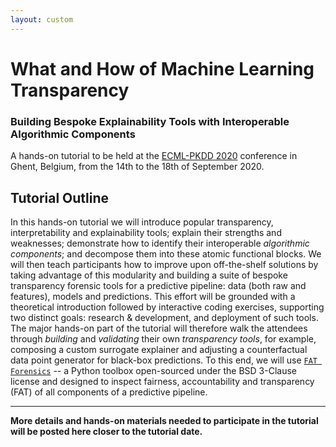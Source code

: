 ```yaml
---
layout: custom
---
```


# What and How of Machine Learning Transparency #
### Building Bespoke Explainability Tools with Interoperable Algorithmic Components ###
A hands-on tutorial to be held at the
[ECML-PKDD 2020](https://ecmlpkdd2020.net/) conference in Ghent, Belgium, from
the 14th to the 18th of September 2020.

## Tutorial Outline ##
In this hands-on tutorial we will introduce popular transparency,
interpretability and explainability tools; explain their strengths and
weaknesses; demonstrate how to identify their interoperable
*algorithmic components*; and decompose them into these atomic functional
blocks. We will then teach participants how to improve upon off-the-shelf
solutions by taking advantage of this modularity and building a suite of
bespoke transparency forensic tools for a predictive pipeline: data (both raw
and features), models and predictions. This effort will be grounded with a
theoretical introduction followed by interactive coding exercises, supporting
two distinct goals: research & development, and deployment of such tools. The
major hands-on part of the tutorial will therefore walk the attendees through
*building* and *validating* their own *transparency tools*, for example,
composing a custom surrogate explainer and adjusting a counterfactual data
point generator for black-box predictions. To this end, we will use
[`FAT Forensics`](https://fat-forensics.org/) -- a Python toolbox open-sourced
under the BSD 3-Clause license and designed to inspect fairness, accountability
and transparency (FAT) of all components of a predictive pipeline.

---

**More details and hands-on materials needed to participate in the tutorial
will be posted here closer to the tutorial date.**
